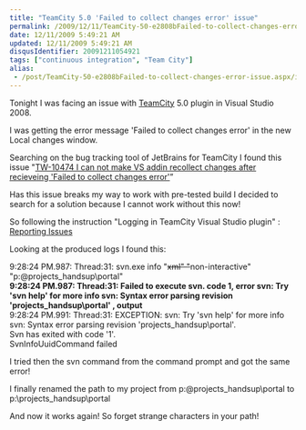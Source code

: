 ```yaml
---
title: "TeamCity 5.0 '​Failed to collect changes error' issue"
permalink: /2009/12/11/TeamCity-50-e2808bFailed-to-collect-changes-error-issue/
date: 12/11/2009 5:49:21 AM
updated: 12/11/2009 5:49:21 AM
disqusIdentifier: 20091211054921
tags: ["continuous integration", "Team City"]
alias:
 - /post/TeamCity-50-e2808bFailed-to-collect-changes-error-issue.aspx/index.html
---
```

Tonight I was facing an issue with [TeamCity](http://www.jetbrains.com/teamcity/index.html) 5.0 plugin in Visual Studio 2008. 

I was getting the error message '​Failed to collect changes error' in the new Local changes window.
<!-- more -->

Searching on the bug tracking tool of JetBrains for TeamCity I found this issue "[TW-10474 I can not make VS addin recollect changes after recieveing '​Failed to collect changes error'](http://youtrack.jetbrains.net/issue/TW-10474)”

Has this issue breaks my way to work with pre-tested build I decided to search for a solution because I cannot work without this now!

So following the instruction "Logging in TeamCity Visual Studio plugin" : [Reporting Issues](http://www.jetbrains.net/confluence/display/TCD3/Reporting+Issues)

Looking at the produced logs I found this: 

9:28:24 PM.987: Thread:31: svn.exe info "<del>xml" "</del>non-interactive" "p:\@projects\_handsup\portal"      
**9:28:24 PM.987: Thread:31: Failed to execute svn. code 1, error svn: Try 'svn help' for more info svn: Syntax error parsing revision 'projects\_handsup\portal' , output <?xml version="1.0"?> <info>**      
9:28:24 PM.991: Thread:31: EXCEPTION: svn: Try 'svn help' for more info      
svn: Syntax error parsing revision 'projects\_handsup\portal'.      
Svn has exited with code '1'.      
SvnInfoUuidCommand failed

I tried then the svn command from the command prompt and got the same error!

I finally renamed the path to my project from p:\@projects\_handsup\portal to p:\projects\_handsup\portal 

And now it works again! So forget strange characters in your path!

